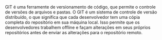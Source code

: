 GIT é uma ferramente de versionamento de código, que permite o controle de versões de arquivos e pastas. O GIT é um sistema de controle de versão distribuído, o que significa que cada desenvolvedor tem uma cópia completa do repositório em sua máquina local. Isso permite que os desenvolvedores trabalhem offline e façam alterações em seus próprios repositórios antes de enviar as alterações para o repositório remoto.
